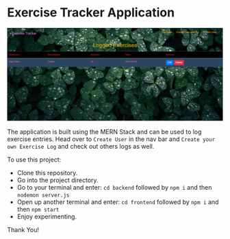 # Exercise Tracker Application

<img src="./img/githubREADMEimg2.png">

The application is built using the MERN Stack and can be used to log exercise entries. Head over to `Create User` in the nav bar and `Create your own Exercise Log` and check out others logs as well.

To use this project:

- Clone this repository.
- Go into the project directory.
- Go to your terminal and enter: `cd backend` followed by `npm i` and then `nodemon server.js`
- Open up another terminal and enter: `cd frontend` followed by `npm i` and then `npm start`
- Enjoy experimenting.

Thank You!
